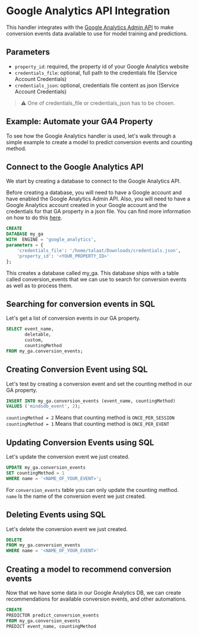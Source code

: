 # Google Analytics API Integration

This handler integrates with the [Google Analytics Admin API](https://developers.google.com/analytics/devguides/config/admin/v1)
to make conversion events data available to use for model training and predictions.

## Parameters
* `property_id`: required, the property id of your Google Analytics website
* `credentials_file`: optional, full path to the credentials file (Service Account Credentials)
* `credentials_json`: optional, credentials file content as json (Service Account Credentials)
> ⚠️ One of credentials_file or credentials_json has to be chosen.

## Example: Automate your GA4 Property

To see how the Google Analytics handler is used, let's walk through a simple example to create a model to predict
conversion events and counting method.

## Connect to the Google Analytics API

We start by creating a database to connect to the Google Analytics API.

Before creating a database, you will need to have a Google account and have enabled the Google Analytics Admin API.
Also, you will need to have a Google Analytics account created in your Google account and the credentials for that GA property
in a json file. You can find more information on how to do
this [here](https://developers.google.com/analytics/devguides/config/admin/v1/quickstart-client-libraries).

~~~~sql
CREATE
DATABASE my_ga
WITH  ENGINE = 'google_analytics',
parameters = {
    'credentials_file': '/home/talaat/Downloads/credentials.json',
    'property_id': '<YOUR_PROPERTY_ID>'
};    
~~~~

This creates a database called my_ga. This database ships with a table called conversion_events that we can use to search for
conversion events as well as to process them.

## Searching for conversion events in SQL

Let's get a list of conversion events in our GA property.

~~~~sql
SELECT event_name,
       deletable,
       custom,
       countingMethod
FROM my_ga.conversion_events;
~~~~

## Creating Conversion Event using SQL

Let's test by creating a conversion event and set the counting method in our GA property.

~~~~sql
INSERT INTO my_ga.conversion_events (event_name, countingMethod)
VALUES ('mindsdb_event', 2);
~~~~
`countingMethod = 2` Means that counting method is `ONCE_PER_SESSION`<br/>
`countingMethod = 1` Means that counting method is `ONCE_PER_EVENT`
## Updating Conversion Events using SQL

Let's update the conversion event we just created.

~~~~sql
UPDATE my_ga.conversion_events
SET countingMethod = 1
WHERE name = '<NAME_OF_YOUR_EVENT>';
~~~~
For `conversion_events` table you can only update the counting method.<br />
`name` Is the name of the conversion event we just created.

## Deleting Events using SQL

Let's delete the conversion event we just created.

~~~~sql
DELETE
FROM my_ga.conversion_events
WHERE name = '<NAME_OF_YOUR_EVENT>'
~~~~

## Creating a model to recommend conversion events

Now that we have some data in our Google Analytics DB, we can create recommendations for available conversion events, and other automations.

~~~~sql
CREATE
PREDICTOR predict_conversion_events
FROM my_ga.conversion_events
PREDICT event_name, countingMethod
~~~~
